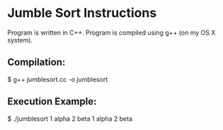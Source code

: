 # Jumble Sort Instructions

Program is written in C++. Program is compiled using g++ (on my OS X system).


Compilation:
------------

$ g++ jumblesort.cc -o jumblesort


Execution Example:
------------------

$ ./jumblesort 1 alpha 2 beta
1 alpha 2 beta